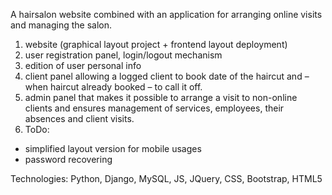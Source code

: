 A hairsalon website combined with an application for arranging online visits and managing the salon.

1. website (graphical layout project + frontend layout deployment)
2. user registration panel, login/logout mechanism
3. edition of user personal info
4. client panel allowing a logged client to book date of the haircut and – when haircut already booked – to call it off.
5. admin panel that makes it possible to arrange a visit to non-online clients and ensures management of services, employees, their absences and client visits.
6. ToDo:
* simplified layout version for mobile usages
* password recovering

Technologies: Python, Django, MySQL, JS, JQuery, CSS, Bootstrap, HTML5